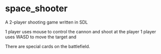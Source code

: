 # space_shooter
A 2-player shooting game written in SDL

1 player uses mouse to control the cannon and shoot at the player
1 player uses WASD to move the target and 

There are special cards on the battlefield. 
